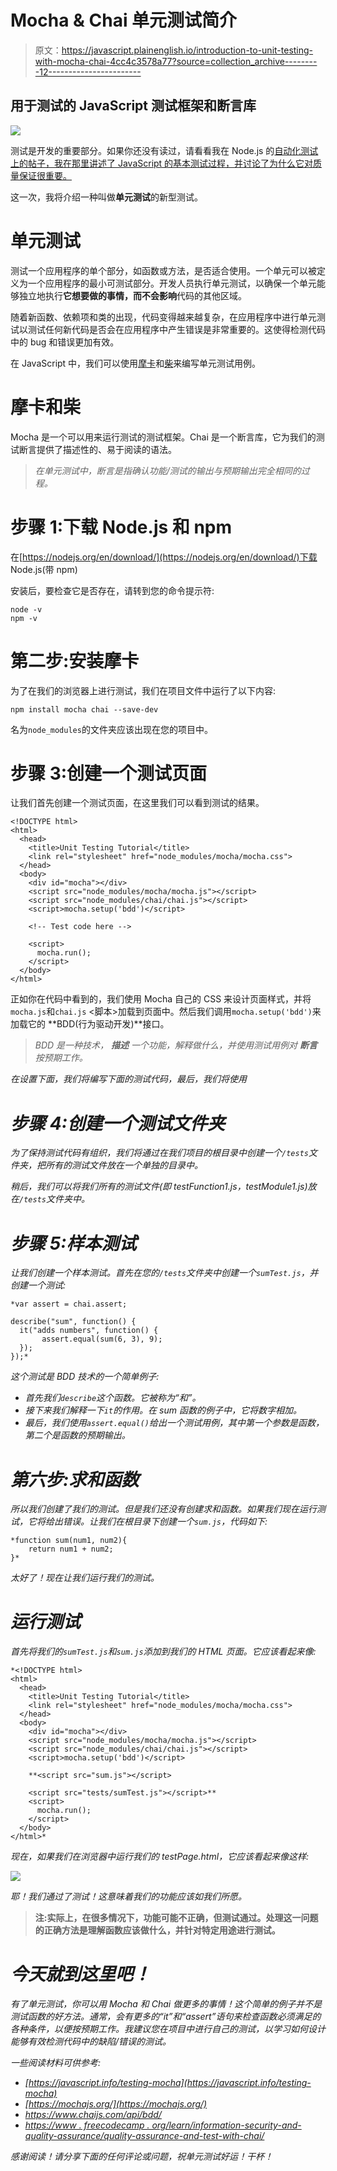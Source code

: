 # Mocha & Chai 单元测试简介

> 原文：<https://javascript.plainenglish.io/introduction-to-unit-testing-with-mocha-chai-4cc4c3578a77?source=collection_archive---------12----------------------->

## 用于测试的 JavaScript 测试框架和断言库

![](img/729c988d8ab17ac0742df57175f86658.png)

测试是开发的重要部分。如果你还没有读过，请看看我在 Node.js 的[自动化测试上的帖子，我在那里讲述了 JavaScript 的基本测试过程，并讨论了为什么它对质量保证很重要。](https://medium.com/javascript-in-plain-english/automated-testing-with-node-js-for-beginners-2e1fecd1ac68?source=friends_link&sk=f21b0e1ab180b81d1d6157991ed141ee)

这一次，我将介绍一种叫做**单元测试**的新型测试。

# 单元测试

测试一个应用程序的单个部分，如函数或方法，是否适合使用。一个单元可以被定义为一个应用程序的最小可测试部分。开发人员执行单元测试，以确保一个单元能够独立地执行**它想要做的事情，而不会影响**代码的其他区域。

随着新函数、依赖项和类的出现，代码变得越来越复杂，在应用程序中进行单元测试以测试任何新代码是否会在应用程序中产生错误是非常重要的。这使得检测代码中的 bug 和错误更加有效。

在 JavaScript 中，我们可以使用[摩卡](https://mochajs.org/)和[柴](https://www.chaijs.com/api/)来编写单元测试用例。

# 摩卡和柴

Mocha 是一个可以用来运行测试的测试框架。Chai 是一个断言库，它为我们的测试断言提供了描述性的、易于阅读的语法。

> *在单元测试中，断言是指确认功能/测试的输出与预期输出完全相同的过程。*

# 步骤 1:下载 Node.js 和 npm

在[https://nodejs.org/en/download/](https://nodejs.org/en/download/)下载 Node.js(带 npm)

安装后，要检查它是否存在，请转到您的命令提示符:

```
node -v
npm -v
```

# 第二步:安装摩卡

为了在我们的浏览器上进行测试，我们在项目文件中运行了以下内容:

```
npm install mocha chai --save-dev
```

名为`node_modules`的文件夹应该出现在您的项目中。

# 步骤 3:创建一个测试页面

让我们首先创建一个测试页面，在这里我们可以看到测试的结果。

```
<!DOCTYPE html>
<html>
  <head>
    <title>Unit Testing Tutorial</title>
    <link rel="stylesheet" href="node_modules/mocha/mocha.css">
  </head>
  <body>
    <div id="mocha"></div>
    <script src="node_modules/mocha/mocha.js"></script>
    <script src="node_modules/chai/chai.js"></script>
    <script>mocha.setup('bdd')</script>

    <!-- Test code here -->

    <script>
      mocha.run();
    </script>
  </body>
</html>
```

正如你在代码中看到的，我们使用 Mocha 自己的 CSS 来设计页面样式，并将`mocha.js`和`chai.js` <脚本>加载到页面中。然后我们调用`mocha.setup('bdd')`来加载它的 **BDD(行为驱动开发)**接口。

> *BDD 是一种技术，* ***描述*** *一个功能，解释***做什么，并使用测试用例对* ***断言*** *按预期工作。**

*在设置下面，我们将编写下面的测试代码，最后，我们将使用* 

# *步骤 4:创建一个测试文件夹*

*为了保持测试代码有组织，我们将通过在我们项目的根目录中创建一个`/tests`文件夹，把所有的测试文件放在一个单独的目录中。*

*稍后，我们可以将我们所有的测试文件(即 testFunction1.js，testModule1.js)放在`/tests`文件夹中。*

# *步骤 5:样本测试*

*让我们创建一个样本测试。首先在您的`/tests`文件夹中创建一个`sumTest.js`，并创建一个测试:*

```
*var assert = chai.assert;

describe("sum", function() {
  it("adds numbers", function() {
       assert.equal(sum(6, 3), 9);
  });
});*
```

*这个测试是 BDD 技术的一个简单例子:*

*   *首先我们`describe`这个函数。它被称为“和”。*
*   *接下来我们解释一下`it`的作用。在 sum 函数的例子中，它将数字相加。*
*   *最后，我们使用`assert.equal()`给出一个测试用例，其中第一个参数是函数，第二个是函数的预期输出。*

# *第六步:求和函数*

*所以我们创建了我们的测试。但是我们还没有创建求和函数。如果我们现在运行测试，它将给出错误。让我们在根目录下创建一个`sum.js`，代码如下:*

```
*function sum(num1, num2){
    return num1 + num2;
}*
```

*太好了！现在让我们运行我们的测试。*

# *运行测试*

*首先将我们的`sumTest.js`和`sum.js`添加到我们的 HTML 页面。它应该看起来像:*

```
*<!DOCTYPE html>
<html>
  <head>
    <title>Unit Testing Tutorial</title>
    <link rel="stylesheet" href="node_modules/mocha/mocha.css">
  </head>
  <body>
    <div id="mocha"></div>
    <script src="node_modules/mocha/mocha.js"></script>
    <script src="node_modules/chai/chai.js"></script>
    <script>mocha.setup('bdd')</script>

    **<script src="sum.js"></script>

    <script src="tests/sumTest.js"></script>** 
    <script>
      mocha.run();
    </script>
  </body>
</html>*
```

*现在，如果我们在浏览器中运行我们的 testPage.html，它应该看起来像这样:*

*![](img/b7594fe0736b509b71aa021e029df0ce.png)*

*耶！我们通过了测试！这意味着我们的功能应该如我们所愿。*

> **注:实际上，在很多情况下，功能可能不正确，但测试通过。处理这一问题的正确方法是理解函数应该做什么，并针对特定用途进行测试。**

# *今天就到这里吧！*

*有了单元测试，你可以用 Mocha 和 Chai 做更多的事情！这个简单的例子并不是测试函数的好方法。通常，会有更多的“it”和“assert”语句来检查函数必须满足的各种条件，以便按预期工作。我建议您在项目中进行自己的测试，以学习如何设计能够有效检测代码中的缺陷/错误的测试。*

*一些阅读材料可供参考:*

*   *[https://javascript.info/testing-mocha](https://javascript.info/testing-mocha)*
*   *[https://mochajs.org/](https://mochajs.org/)*
*   *https://www.chaijs.com/api/bdd/*
*   *[https://www . freecodecamp . org/learn/information-security-and-quality-assurance/quality-assurance-and-test-with-chai/](https://www.freecodecamp.org/learn/information-security-and-quality-assurance/quality-assurance-and-testing-with-chai/)*

*感谢阅读！请分享下面的任何评论或问题，祝单元测试好运！干杯！*
